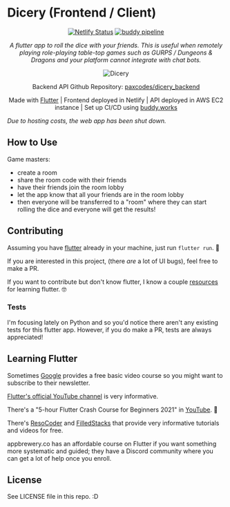 # Dicery (Frontend / Client)

<p align="center">
    <a href="https://app.netlify.com/sites/jolly-clarke-ad50df/deploys"><img src="https://api.netlify.com/api/v1/badges/0d2d516e-be66-482f-8d35-b743f7c1c34e/deploy-status" alt="Netlify Status"/></a>
    <a href="https://app.buddy.works/paxmargret/dicery-backend/pipelines/pipeline/321588"><img src="https://app.buddy.works/paxmargret/dicery-backend/pipelines/pipeline/321588/badge.svg?token=4b2a7bd16f0c58f0eaa34f27824a709c73c4ea73cce5810e7fc62916ba745d3f" alt="buddy pipeline" /></a>
</p>

<p align="center"><em>
A flutter app to roll the dice with your friends. This is useful when remotely playing role-playing table-top games such as GURPS / Dungeons & Dragons and your platform cannot integrate with chat bots.</em></p>

<p align="center">
    <img src="https://user-images.githubusercontent.com/13646646/94694372-9f689980-02e9-11eb-9582-2f5d20bc95a2.gif" alt="Dicery" />
<p>

<p align="center">Backend API Github Repository: <a href="https://github.com/paxcodes/dicery_backend">paxcodes/dicery_backend</a></p>

<p align="center">Made with <a href="https://flutter.dev">Flutter</a> | Frontend deployed in Netlify | API deployed in AWS EC2 instance | Set up CI/CD using <a href="https://buddy.works">buddy.works</a></p>

_Due to hosting costs, the web app has been shut down._

## How to Use

Game masters:

- create a room
- share the room code with their friends
- have their friends join the room lobby
- let the app know that all your friends are in the room lobby
- then everyone will be transferred to a "room" where they can start rolling the dice and everyone will get the results!

## Contributing

Assuming you have [flutter](https://flutter.dev/docs/get-started/install) already in your machine, just run `flutter run`. 🎉

If you are interested in this project, (there _are_ a lot of UI bugs), feel free to make a PR. 

If you want to contribute but don't know flutter, I know a couple [resources](#learning-flutter) for learning flutter. 🤓

### Tests

I'm focusing lately on Python and so you'd notice there aren't any existing tests for this flutter app. However, if you do make a PR, tests are always appreciated!

## Learning Flutter

Sometimes [Google](https://flutter.dev/) provides a free basic video course so you might want to subscribe to their newsletter.

[Flutter's official YouTube channel](https://www.youtube.com/channel/UCwXdFgeE9KYzlDdR7TG9cMw) is very informative. 

There's a "5-hour Flutter Crash Course for Beginners 2021" in [YouTube](https://www.youtube.com/watch?v=x0uinJvhNxI). 🥳

There's [ResoCoder](https://resocoder.com/) and [FilledStacks](https://www.filledstacks.com/) that provide very informative tutorials and videos for free.

appbrewery.co has an affordable course on Flutter if you want something more systematic and guided; they have a Discord community where you can get a lot of help once you enroll.

## License

See LICENSE file in this repo. :D
